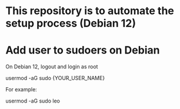 # This repository is to automate the setup process (Debian 12)

# Add user to sudoers on Debian

On Debian 12, logout and login as root

usermod -aG sudo {YOUR_USER_NAME}

For example:

usermod -aG sudo leo